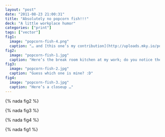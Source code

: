 ```yaml
---
layout: "post"
date: "2011-08-23 21:00:31"
title: "Absolutely no popcorn fish!!!"
deck: "A little workplace humor"
categories: ["print"]
tags: ["vector"]
fig1:
  image: "popcorn-fish-4.png"
  caption: "… and [this one’s my contribution](http://uploads.mky.io/popcorn-fish.pdf). :)"
fig2:
  image: "popcorn-fish-1.jpg"
  caption: "Here’s the break room kitchen at my work; do you notice the “signs”?"
fig3:
  image: "popcorn-fish-2.jpg"
  caption: "Guess which one is mine? :D"
fig4:
  image: "popcorn-fish-3.jpg"
  caption: "Here’s a closeup …"
---
```


{% nada fig2 %}

{% nada fig3 %}

{% nada fig4 %}

{% nada fig1 %}
